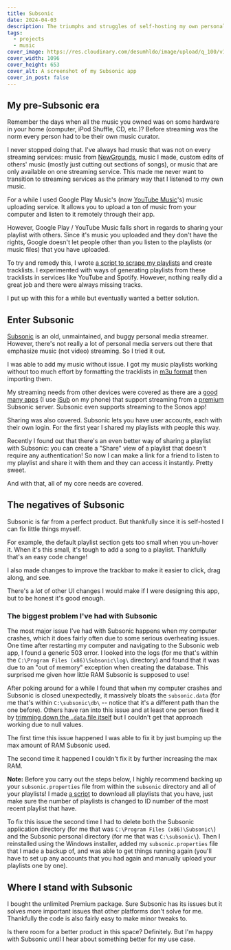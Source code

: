 ```yaml
---
title: Subsonic
date: 2024-04-03
description: The triumphs and struggles of self-hosting my own personal music server.
tags:
  - projects
  - music
cover_image: https://res.cloudinary.com/desumhldo/image/upload/q_100/v1712180702/Subsonic.png
cover_width: 1096
cover_height: 653
cover_alt: A screenshot of my Subsonic app
cover_in_post: false
---
```


## My pre-Subsonic era

Remember the days when all the music you owned was on some hardware in your home (computer, iPod Shuffle, CD, etc.)? Before streaming was the norm every person had to be their own music curator.

I never stopped doing that. I've always had music that was not on every streaming services: music from [NewGrounds](https://www.newgrounds.com/), music I made, custom edits of others' music (mostly just cutting out sections of songs), or music that are only available on one streaming service. This made me never want to transition to streaming services as the primary way that I listened to my own music.

<span class="excerpt_marker"></span>

For a while I used Google Play Music's (now [YouTube Music](https://music.youtube.com/)'s) music uploading service. It allows you to upload a ton of music from your computer and listen to it remotely through their app.

However, Google Play / YouTube Music falls short in regards to sharing your playlist with others. Since it's music you uploaded and they don't have the rights, Google doesn't let people other than you listen to the playlists (or music files) that you have uploaded.

To try and remedy this, I wrote [a script to scrape my playlists](https://webapps.stackexchange.com/a/106604/140514) and create tracklists. I experimented with ways of generating playlists from these tracklists in services like YouTube and Spotify. However, nothing really did a great job and there were always missing tracks.

I put up with this for a while but eventually wanted a better solution.

## Enter Subsonic

[Subsonic](https://subsonic.org/pages/index.jsp) is an old, unmaintained, and buggy personal media streamer. However, there's not really a lot of personal media servers out there that emphasize music (not video) streaming. So I tried it out.

I was able to add my music without issue. I got my music playlists working without too much effort by formatting the tracklists in [m3u format](https://en.wikipedia.org/wiki/M3U) then importing them.

My streaming needs from other devices were covered as there are a [good many apps](https://subsonic.org/pages/apps.jsp) (I use [iSub](https://isub.app/) on my phone) that support streaming from a [premium](https://subsonic.org/pages/premium.jsp) Subsonic server. Subsonic even supports streaming to the Sonos app!

Sharing was also covered. Subsonic lets you have user accounts, each with their own login. For the first year I shared my playlists with people this way.

Recently I found out that there's an even better way of sharing a playlist with Subsonic: you can create a "Share" view of a playlist that doesn't require any authentication! So now I can make a link for a friend to listen to my playlist and share it with them and they can access it instantly. Pretty sweet.

And with that, all of my core needs are covered.

## The negatives of Subsonic

Subsonic is far from a perfect product. But thankfully since it is self-hosted I can fix little things myself.

For example, the default playlist section gets too small when you un-hover it. When it's this small, it's tough to add a song to a playlist. Thankfully that's an easy code change!

I also made changes to improve the trackbar to make it easier to click, drag along, and see.

There's a _lot_ of other UI changes I would make if I were designing this app, but to be honest it's good enough.

### The biggest problem I've had with Subsonic

The most major issue I've had with Subsonic happens when my computer crashes, which it does fairly often due to some serious overheating issues. One time after restarting my computer and navigating to the Subsonic web app, I found a generic 503 error. I looked into the logs (for me that's within the `C:\Program Files (x86)\Subsonic\log\` directory) and found that it was due to an "out of memory" exception when creating the database. This surprised me given how little RAM Subsonic is supposed to use!

After poking around for a while I found that when my computer crashes and Subsonic is closed unexpectedly, it massively bloats the `subsonic.data` (for me that's within `C:\subsonic\db\` -- notice that it's a different path than the one before). Others have ran into this issue and at least one person fixed it by [trimming down the `.data` file itself](https://dpedu.io/article/2015-08-01/subsonic-database-bloatcorruption) but I couldn't get that approach working due to null values.

The first time this issue happened I was able to fix it by just bumping up the max amount of RAM Subsonic used.

The second time it happened I couldn't fix it by further increasing the max RAM.

**Note:** Before you carry out the steps below, I highly recommend backing up your `subsonic.properties` file from within the `subsonic` directory and all of your playlists! I made [a script](https://gist.github.com/ZachSaucier/ecb911278a999b1d4bb505cd5548bb4e) to download all playlists that you have, just make sure the number of playlists is changed to ID number of the most recent playlist that have.

To fix this issue the second time I had to delete both the Subsonic application directory (for me that was `C:\Program Files (x86)\Subsonic\`) and the Subsonic personal directory (for me that was `C:\subsonic\`). Then I reinstalled using the Windows installer, added my `subsonic.properties` file that I made a backup of, and was able to get things running again (you'll have to set up any accounts that you had again and manually upload your playlists one by one).

## Where I stand with Subsonic

I bought the unlimited Premium package. Sure Subsonic has its issues but it solves more important issues that other platforms don't solve for me. Thankfully the code is also fairly easy to make minor tweaks to.

Is there room for a better product in this space? Definitely. But I'm happy with Subsonic until I hear about something better for my use case.
